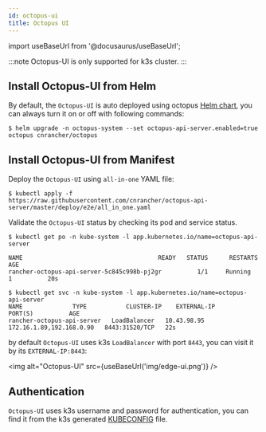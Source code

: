 ```yaml
---
id: octopus-ui
title: Octopus UI
---
```


import useBaseUrl from '@docusaurus/useBaseUrl';

:::note
Octopus-UI is only supported for k3s cluster.
:::
## Install Octopus-UI from Helm
By default, the `Octopus-UI` is auto deployed using octopus [Helm chart](./install#1-octopus-helm-chart), you can always turn it on or off with following commands:
```shell script
$ helm upgrade -n octopus-system --set octopus-api-server.enabled=true octopus cnrancher/octopus
```


## Install Octopus-UI from Manifest

Deploy the `Octopus-UI` using `all-in-one` YAML file:

```shell script
$ kubectl apply -f https://raw.githubusercontent.com/cnrancher/octopus-api-server/master/deploy/e2e/all_in_one.yaml
```

Validate the `Octopus-UI` status by checking its pod and service status.
```shell script
$ kubectl get po -n kube-system -l app.kubernetes.io/name=octopus-api-server

NAME                                      READY   STATUS      RESTARTS   AGE
rancher-octopus-api-server-5c845c998b-pj2gr          1/1     Running     1          20s

$ kubectl get svc -n kube-system -l app.kubernetes.io/name=octopus-api-server
NAME              TYPE           CLUSTER-IP    EXTERNAL-IP                PORT(S)          AGE
rancher-octopus-api-server   LoadBalancer   10.43.98.95   172.16.1.89,192.168.0.90   8443:31520/TCP   22s
```

by default `Octopus-UI` uses k3s `LoadBalancer` with port `8443`, you can visit it by its `EXTERNAL-IP:8443`:

<img alt="Octopus-UI" src={useBaseUrl('img/edge-ui.png')} />

## Authentication

`Octopus-UI` uses k3s username and password for authentication, you can find it from the k3s generated [KUBECONFIG](https://rancher.com/docs/k3s/latest/en/cluster-access/) file.

